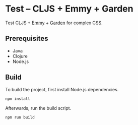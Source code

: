 # Test – CLJS + Emmy + Garden

Test CLJS + [Emmy](https://github.com/mentat-collective/emmy) + [Garden](https://github.com/noprompt/garden) for complex CSS.

## Prerequisites

* Java
* Clojure
* Node.js

## Build

To build the project, first install Node.js dependencies.

```bash
npm install
```

Afterwards, run the build script.

```bash
npm run build
```
